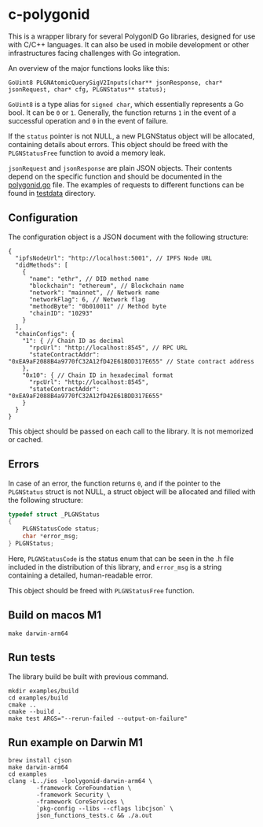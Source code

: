 # c-polygonid

This is a wrapper library for several PolygonID Go libraries, designed for use
with C/C++ languages. It can also be used in mobile development or other
infrastructures facing challenges with Go integration.

An overview of the major functions looks like this:
```
GoUint8 PLGNAtomicQuerySigV2Inputs(char** jsonResponse, char* jsonRequest, char* cfg, PLGNStatus** status);
```

`GoUint8` is a type alias for `signed char`, which essentially represents a Go
bool. It can be `0` or `1`. Generally, the function returns `1` in the event of
a successful operation and `0` in the event of failure.

If the `status` pointer is not NULL, a new PLGNStatus object will be allocated,
containing details about errors. This object should be freed with the
`PLGNStatusFree` function to avoid a memory leak.

`jsonRequest` and `jsonResponse` are plain JSON objects. Their contents depend
on the specific function and should be documented in the
[polygonid.go](cmd/polygonid/polygonid.go) file. The examples of requests to
different functions can be found in [testdata](testdata) directory.

## Configuration

The configuration object is a JSON document with the following structure:
```json5
{
  "ipfsNodeUrl": "http://localhost:5001", // IPFS Node URL
  "didMethods": [
    {
      "name": "ethr", // DID method name
      "blockchain": "ethereum", // Blockchain name
      "network": "mainnet", // Network name
      "networkFlag": 6, // Network flag
      "methodByte": "0b010011" // Method byte
      "chainID": "10293"
    }
  ],
  "chainConfigs": {
    "1": { // Chain ID as decimal
      "rpcUrl": "http://localhost:8545", // RPC URL
      "stateContractAddr": "0xEA9aF2088B4a9770fC32A12fD42E61BDD317E655" // State contract address
    },
    "0x10": { // Chain ID in hexadecimal format
      "rpcUrl": "http://localhost:8545",
      "stateContractAddr": "0xEA9aF2088B4a9770fC32A12fD42E61BDD317E655"
    }
  }
}
```

This object should be passed on each call to the library.
It is not memorized or cached.

## Errors

In case of an error, the function returns `0`, and if the pointer to the
`PLGNStatus` struct is not NULL, a struct object will be allocated and filled
with the following structure:

```C
typedef struct _PLGNStatus
{
	PLGNStatusCode status;
	char *error_msg;
} PLGNStatus;
```

Here, `PLGNStatusCode` is the status enum that can be seen in the .h file
included in the distribution of this library, and `error_msg` is a string
containing a detailed, human-readable error.

This object should be freed with `PLGNStatusFree` function.

## Build on macos M1

```shell
make darwin-arm64
```

## Run tests

The library build be built with previous command.

```shell
mkdir examples/build
cd examples/build
cmake ..
cmake --build .
make test ARGS="--rerun-failed --output-on-failure"
```

## Run example on Darwin M1

```shell
brew install cjson
make darwin-arm64
cd examples
clang -L../ios -lpolygonid-darwin-arm64 \
        -framework CoreFoundation \
        -framework Security \
        -framework CoreServices \
        `pkg-config --libs --cflags libcjson` \
        json_functions_tests.c && ./a.out
```

